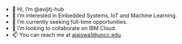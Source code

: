 - 👋 Hi, I’m @avijitj-hub
- 👀 I’m interested in Embedded Systems, IoT and Machine Learning.
- 🌱 I’m currently seeking full-time opportunities.
- 💞️ I’m looking to collaborate on IBM Cloud.
- 📫 You can reach me at ajaiswa1@uncc.edu.

<!---
avijitj-hub/avijitj-hub is a ✨ special ✨ repository because its `README.md` (this file) appears on your GitHub profile.
You can click the Preview link to take a look at your changes.
--->

